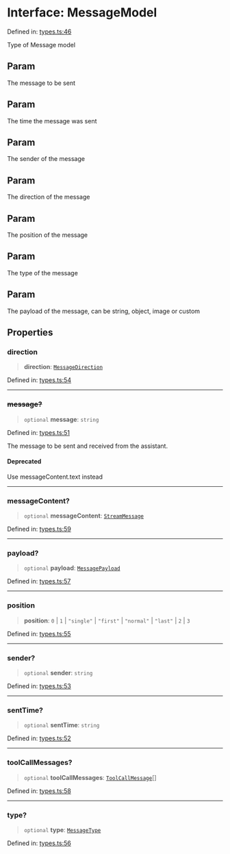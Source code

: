 # Interface: MessageModel

Defined in: [types.ts:46](https://github.com/GeoDaCenter/openassistant/blob/aa41155e698e0b65b1716140c0c14440cdd9d76a/packages/core/src/types.ts#L46)

Type of Message model

## Param

The message to be sent

## Param

The time the message was sent

## Param

The sender of the message

## Param

The direction of the message

## Param

The position of the message

## Param

The type of the message

## Param

The payload of the message, can be string, object, image or custom

## Properties

### direction

> **direction**: [`MessageDirection`](../type-aliases/MessageDirection.md)

Defined in: [types.ts:54](https://github.com/GeoDaCenter/openassistant/blob/aa41155e698e0b65b1716140c0c14440cdd9d76a/packages/core/src/types.ts#L54)

***

### ~~message?~~

> `optional` **message**: `string`

Defined in: [types.ts:51](https://github.com/GeoDaCenter/openassistant/blob/aa41155e698e0b65b1716140c0c14440cdd9d76a/packages/core/src/types.ts#L51)

The message to be sent and received from the assistant.

#### Deprecated

Use messageContent.text instead

***

### messageContent?

> `optional` **messageContent**: [`StreamMessage`](../type-aliases/StreamMessage.md)

Defined in: [types.ts:59](https://github.com/GeoDaCenter/openassistant/blob/aa41155e698e0b65b1716140c0c14440cdd9d76a/packages/core/src/types.ts#L59)

***

### payload?

> `optional` **payload**: [`MessagePayload`](../type-aliases/MessagePayload.md)

Defined in: [types.ts:57](https://github.com/GeoDaCenter/openassistant/blob/aa41155e698e0b65b1716140c0c14440cdd9d76a/packages/core/src/types.ts#L57)

***

### position

> **position**: `0` \| `1` \| `"single"` \| `"first"` \| `"normal"` \| `"last"` \| `2` \| `3`

Defined in: [types.ts:55](https://github.com/GeoDaCenter/openassistant/blob/aa41155e698e0b65b1716140c0c14440cdd9d76a/packages/core/src/types.ts#L55)

***

### sender?

> `optional` **sender**: `string`

Defined in: [types.ts:53](https://github.com/GeoDaCenter/openassistant/blob/aa41155e698e0b65b1716140c0c14440cdd9d76a/packages/core/src/types.ts#L53)

***

### sentTime?

> `optional` **sentTime**: `string`

Defined in: [types.ts:52](https://github.com/GeoDaCenter/openassistant/blob/aa41155e698e0b65b1716140c0c14440cdd9d76a/packages/core/src/types.ts#L52)

***

### toolCallMessages?

> `optional` **toolCallMessages**: [`ToolCallMessage`](../type-aliases/ToolCallMessage.md)[]

Defined in: [types.ts:58](https://github.com/GeoDaCenter/openassistant/blob/aa41155e698e0b65b1716140c0c14440cdd9d76a/packages/core/src/types.ts#L58)

***

### type?

> `optional` **type**: [`MessageType`](../type-aliases/MessageType.md)

Defined in: [types.ts:56](https://github.com/GeoDaCenter/openassistant/blob/aa41155e698e0b65b1716140c0c14440cdd9d76a/packages/core/src/types.ts#L56)
